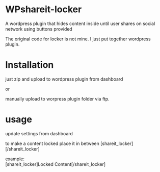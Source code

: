 # WPshareit-locker

A wordpress plugin that hides content inside until user shares on social network using buttons provided

The original code for locker is not mine. I just put together wordpress plugin.

# Installation

just zip and upload to wordpress plugin from dashboard

or

manually upload to worpress plugin folder via ftp.

# usage

update settings from dashboard

to make a content locked place it in between [shareit_locker][/shareit_locker]

example:  
[shareit_locker]Locked Content[/shareit_locker]
